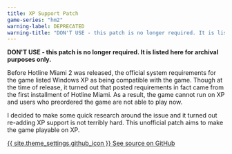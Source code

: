 ```yaml
---
title: XP Support Patch
game-series: "hm2"
warning-label: DEPRECATED
warning-title: "DON'T USE - this patch is no longer required. It is listed here for archival purposes only."
---
```


**<span style="white-space:nowrap"><i class="fas fa-exclamation-triangle" style="color:DarkOrange"></i> DON'T</span> USE - this patch is no longer required. It is listed here for archival purposes <span style="white-space:nowrap">only. <i class="fas fa-exclamation-triangle" style="color:DarkOrange"></i></span>**

Before Hotline Miami 2 was released, the official system requirements for the game listed Windows XP as being
compatible with the game. Though at the time of release, it turned out that posted requirements in fact came from
the first installment of Hotline Miami. As a result, the game cannot run on XP and users who preordered the game are
not able to play now.

I decided to make some quick research around the issue and it turned out re-adding XP support is not terribly hard.
This unofficial patch aims to make the game playable on XP.

<a href="https://github.com/CookiePLMonster/HM2-XP" class="button github" role="button" target="_blank">{{ site.theme_settings.github_icon }} See source on GitHub</a>